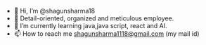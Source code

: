 - 👋 Hi, I’m @shagunsharma18
- 👀 Detail-oriented, organized and meticulous employee.
- 🌱 I’m currently learning java,java script, react and AI.
- 📫 How to reach me shagunsharma1118@gmail.com (my mail id)

<!---
shagunsharma18/shagunsharma18 is a ✨ special ✨ repository because its `README.md` (this file) appears on your GitHub profile.
You can click the Preview link to take a look at your changes.
--->
